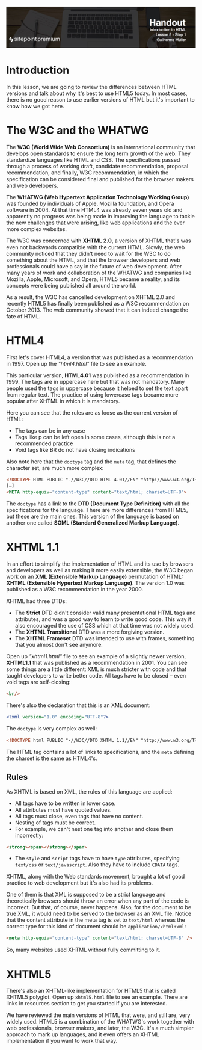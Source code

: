 ![](Introduction_to_HTML_handouts/headers/head5.1.jpg)
# Introduction

In this lesson, we are going to review the differences between HTML versions and talk about why it's best to use HTML5 today. In most cases, there is no good reason to use earlier versions of HTML but it's important to know how we got here.

# The W3C and the WHATWG

The **W3C (World Wide Web Consortium)** is an international community that develops open standards to ensure the long term growth of the web. They standardize languages like HTML and CSS. The specifications passed through a process of working draft, candidate recommendation, proposal recommendation, and finally, W3C recommendation, in which the specification can be considered final and published for the browser makers and web developers.

The **WHATWG (Web Hypertext Application Technology Working Group)** was founded by individuals of Apple, Mozilla foundation, and Opera software in 2004. At that time HTML4 was already seven years old and apparently no progress was being made in improving the language to tackle the new challenges that were arising, like web applications and the ever more complex websites.

The W3C was concerned with **XHTML 2.0**, a version of XHTML that's was even not backwards compatible with the current HTML. Slowly, the web community noticed that they didn't need to wait for the W3C to do something about the HTML, and that the browser developers and web professionals could have a say in the future of web development. After many years of work and collaboration of the WHATWG and companies like Mozilla, Apple, Microsoft, and Opera, HTML5 became a reality, and its concepts were being published all around the world.

As a result, the W3C has cancelled development on XHTML 2.0 and recently HTML5 has finally been published as a W3C recommendation on October 2013. The web community showed that it can indeed change the fate of HTML.

# HTML4

First let's cover HTML4, a version that was published as a recommendation in 1997. Open up the *"html4.html"* file to see an example.

This particular version, **HTML4.01** was published as a recommendation in 1999. The tags are in uppercase here but that was not mandatory. Many people used the tags in uppercase because it helped to set the text apart from regular text. The practice of using lowercase tags became more popular after XHTML in which it is mandatory.

Here you can see that the rules are as loose as the current version of HTML:

* The tags can be in any case
* Tags like p can be left open in some cases, although this is not a recommended practice
* Void tags like BR do not have closing indications

Also note here that the `doctype` tag and the `meta` tag, that defines the character set, are much more complex:

```html
<!DOCTYPE HTML PUBLIC "-//W3C//DTD HTML 4.01//EN" "http://www.w3.org/TR/html4/strict.dtd">
[…]
<META http-equiv="content-type" content="text/html; charset=UTF-8">
```

The `doctype` has a link to the **DTD (Document Type Definition)** with all the specifications for the language.
There are more differences from HTML5, but these are the main ones. This version of the language is based on another one called **SGML (Standard Generalized Markup Language)**.

# XHTML 1.1

In an effort to simplify the implementation of HTML and its use by browsers and developers as well as making it more easily extensible, the W3C began work on an **XML (Extensible Markup Language)** permutation of HTML: **XHTML (Extensible Hypertext Markup Language)**. The version 1.0 was published as a W3C recommendation in the year 2000.

XHTML had three DTDs:

* The **Strict** DTD didn't consider valid many presentational HTML tags and attributes, and was a good way to learn to write good code. This way it also encouraged the use of CSS which at that time was not widely used.
* The **XHTML Transitional** DTD was a more forgiving version.
* The **XHTML Frameset** DTD was intended to use with frames, something that you almost don't see anymore.

Open up *"xhtml1.html"* file to see an example of a slightly newer version, **XHTML1.1** that was published as a recommendation in 2001. You can see some things are a little different: XML is much stricter with code and that taught developers to write better code. All tags have to be closed – even void tags are self-closing:

```html
<br/>
```

There's also the declaration that this is an XML document:

```xml
<?xml version="1.0" encoding="UTF-8"?>
```

The `doctype` is very complex as well:

```html
<!DOCTYPE html PUBLIC "-//W3C//DTD XHTML 1.1//EN" "http://www.w3.org/TR/xhtml11/DTD/xhtml11.dtd">
```

The HTML tag contains a lot of links to specifications, and the `meta` defining the charset is the same as HTML4's.

## Rules

As XHTML is based on XML, the rules of this language are applied:

* All tags have to be written in lower case.
* All attributes must have quoted values.
* All tags must close, even tags that have no content.
* Nesting of tags must be correct.
* For example, we can't nest one tag into another and close them incorrectly:

```html
<strong><span></strong></span>
```

* The `style` and `script` tags have to have `type` attributes, specifying `text/css` or `text/javascript`. Also they have to include `CDATA` tags.

XHTML, along with the Web standards movement, brought a lot of good practice to web development but it's also had its problems.

One of them is that XML is supposed to be a strict language and theoretically browsers should throw an error when any part of the code is incorrect. But that, of course, never happens. Also, for the document to be true XML, it would need to be served to the browser as an XML file. Notice that the content attribute in the meta tag is set to `text/html` whereas the correct type for this kind of document should be `application/xhtml+xml`:

```html
<meta http-equiv="content-type" content="text/html; charset=UTF-8" />
```

So, many websites used XHTML without fully committing to it.

# XHTML5

There's also an XHTML-like implementation for HTML5 that is called XHTML5 polyglot. Open up `xhtml5.html` file to see an example. There are links in resources section to get you started if you are interested.

We have reviewed the main versions of HTML that were, and still are, very widely used. HTML5 is a combination of the WHATWG's work together with web professionals, browser makers, and later, the W3C. It's a much simpler approach to mark up languages, and it even offers an XHTML implementation if you want to work that way.